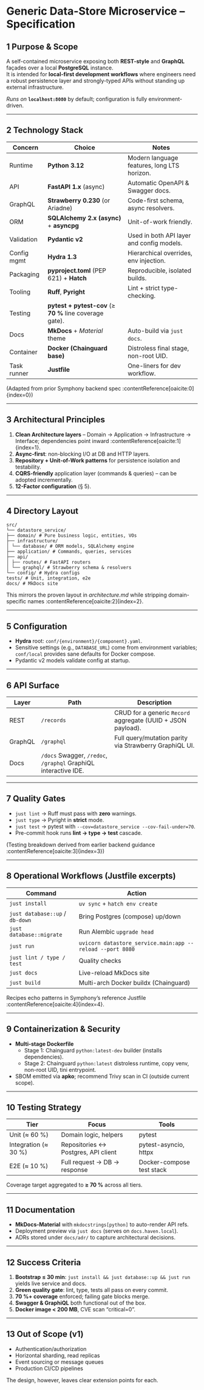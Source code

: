 # Generic Data-Store Microservice – Specification

## 1  Purpose & Scope
A self-contained microservice exposing both **REST-style** and **GraphQL** façades over a local **PostgreSQL** instance.  
It is intended for **local-first development workflows** where engineers need a robust persistence layer and strongly-typed APIs without standing up external infrastructure.

*Runs on* **`localhost:8080`** by default; configuration is fully environment-driven.

---

## 2  Technology Stack

| Concern | Choice | Notes |
|---------|--------|-------|
| Runtime | **Python 3.12** | Modern language features, long LTS horizon. |
| API     | **FastAPI 1.x** (async) | Automatic OpenAPI & Swagger docs. |
| GraphQL | **Strawberry 0.230** (or Ariadne) | Code-first schema, async resolvers. |
| ORM     | **SQLAlchemy 2.x (async)** + **asyncpg** | Unit-of-work friendly. |
| Validation | **Pydantic v2** | Used in both API layer and config models. |
| Config mgmt | **Hydra 1.3** | Hierarchical overrides, env injection. |
| Packaging | **pyproject.toml** (PEP 621) + **Hatch** | Reproducible, isolated builds. |
| Tooling | **Ruff**, **Pyright** | Lint + strict type-checking. |
| Testing | **pytest + pytest-cov** (≥ **70 %** line coverage gate). |
| Docs | **MkDocs** + *Material* theme | Auto-build via `just docs`. |
| Container | **Docker (Chainguard base)** | Distroless final stage, non-root UID. |
| Task runner | **Justfile** | One-liners for dev workflow. |

(Adapted from prior Symphony backend spec :contentReference[oaicite:0]{index=0})

---

## 3  Architectural Principles

1. **Clean Architecture layers** – Domain → Application → Infrastructure → Interface; dependencies point inward :contentReference[oaicite:1]{index=1}.  
2. **Async-first**: non-blocking I/O at DB and HTTP layers.  
3. **Repository + Unit-of-Work patterns** for persistence isolation and testability.  
4. **CQRS-friendly** application layer (commands & queries) – can be adopted incrementally.  
5. **12-Factor configuration** (§ 5).

---

## 4  Directory Layout

```
src/  
└── datastore_service/  
├── domain/ # Pure business logic, entities, VOs  
├── infrastructure/  
│ └── database/ # ORM models, SQLAlchemy engine  
├── application/ # Commands, queries, services  
├── api/  
│ ├── routes/ # FastAPI routers  
│ └── graphql/ # Strawberry schema & resolvers  
└── config/ # Hydra configs  
tests/ # Unit, integration, e2e  
docs/ # MkDocs site

```
This mirrors the proven layout in *architecture.md* while stripping domain-specific names :contentReference[oaicite:2]{index=2}.

---

## 5  Configuration

* **Hydra** root: `conf/{environment}/{component}.yaml`.  
* Sensitive settings (e.g., `DATABASE_URL`) come from environment variables; `conf/local` provides sane defaults for Docker compose.  
* Pydantic v2 models validate config at startup.

---

## 6  API Surface

| Layer | Path | Description |
|-------|------|-------------|
| REST  | `/records` | CRUD for a generic `Record` aggregate (UUID + JSON payload). |
| GraphQL | `/graphql` | Full query/mutation parity via Strawberry GraphiQL UI. |
| Docs | `/docs` Swagger, `/redoc`, `/graphql` GraphiQL interactive IDE. |

---

## 7  Quality Gates

* `just lint` → Ruff must pass with **zero** warnings.  
* `just type` → Pyright in **strict** mode.  
* `just test` → pytest with `--cov=datastore_service --cov-fail-under=70`.  
* Pre-commit hook runs **lint → type → test** cascade.

(Testing breakdown derived from earlier backend guidance :contentReference[oaicite:3]{index=3})

---

## 8  Operational Workflows (Justfile excerpts)

| Command | Action |
|---------|--------|
| `just install` | `uv sync` + `hatch env create` |
| `just database::up` / `db-down` | Bring Postgres (compose) up/down |
| `just database::migrate` | Run Alembic `upgrade head` |
| `just run` | `uvicorn datastore_service.main:app --reload --port 8080` |
| `just lint / type / test` | Quality checks |
| `just docs` | Live-reload MkDocs site |
| `just build` | Multi-arch Docker buildx (Chainguard) |

Recipes echo patterns in Symphony’s reference Justfile :contentReference[oaicite:4]{index=4}.

---

## 9  Containerization & Security

* **Multi-stage Dockerfile**  
  * Stage 1: Chainguard `python:latest-dev` builder (installs dependencies).  
  * Stage 2: Chainguard `python:latest` distroless runtime, copy venv, non-root UID, tini entrypoint.
* SBOM emitted via **apko**; recommend Trivy scan in CI (outside current scope).

---

## 10  Testing Strategy

| Tier | Focus | Tools |
|------|-------|-------|
| Unit (≈ 60 %) | Domain logic, helpers | pytest |
| Integration (≈ 30 %) | Repositories ↔ Postgres, API client | pytest-asyncio, httpx |
| E2E (≈ 10 %) | Full request → DB → response | Docker-compose test stack |

Coverage target aggregated to **≥ 70 %** across all tiers.

---

## 11  Documentation

* **MkDocs-Material** with `mkdocstrings[python]` to auto-render API refs.  
* Deployment preview via `just docs` (serves on `docs.haven.local`).  
* ADRs stored under `docs/adr/` to capture architectural decisions.

---

## 12  Success Criteria

1. **Bootstrap ≤ 30 min**: `just install && just database::up && just run` yields live service and docs.  
2. **Green quality gate**: lint, type, tests all pass on every commit.  
3. **70 %+ coverage** enforced; failing gate blocks merge.  
4. **Swagger & GraphiQL** both functional out of the box.  
5. **Docker image < 200 MB**, CVE scan “critical=0”.

---

## 13  Out of Scope (v1)

* Authentication/authorization  
* Horizontal sharding, read replicas  
* Event sourcing or message queues  
* Production CI/CD pipelines

The design, however, leaves clear extension points for each.
